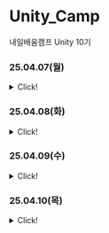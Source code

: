 # Unity_Camp
내일배움캠프 Unity 10기

### 25.04.07(월)
<details>
  <summary>Click!</summary>
  
1. 오늘의 학습 주제 : **카드 뒤집기 게임 복습**
   
2. 새로 알게된 내용 : 2장의 카드 내용이 일치하는지 확인하는 로직
   
       1. 1번 카드와 2번 카드의 이미지 이름을 받는다.
       2. 일치하면 파괴
       3. 일치하지 않으면 다시 뒤집는다.
       => 내일 싱글톤 공부하고 정리하면서 다시 기재 예정
   
3. 궁금한 점/ 더 알아볼 점 :
   
       1. GameManager를 다른 곳에서 부를 때 싱글톤화를 하는 이유
       2. 1번 카드와 2번카드를 뒤집을 때, 왜 if(GameManager.Instance.firstCard == null){GameManger.Instance.firstCard == this;} 라는 코드가 되는지
       ∴ 싱글톤에 대해 공부하기

4. 내일 학습 계획 : 5주차 강의 듣기, **싱글톤 공부**
   
</details>

### 25.04.08(화)
<details>
  <summary>Click!</summary>
  
1. 오늘의 학습 주제 : 5주차 강의, 팀 프로젝트(카드 뒤집기 심화)<br>
    * 5주차 강의 내용
        1. 시작씬 만들기
           + 르탄이 이미지 애니메이션 반복, StartButton 만들고 MainScene으로 이동하는 함수 구현
        2. 소리 & 배경음악 넣기
           + 카드를 뒤집을때와 카드를 맞췄을 때 효과음을 넣고, StartScene과 MainScene에서 BGM 나오게 설정
           + 다시 생각해봤던 포인트
             
                 MainScene에 먼저 Audio Source를 추가하고 Audio Manager를 붙인 후 동일하게 StartScene에도 했더니
                 StartScene에서 MainScene으로 넘어올 때 사운드가 겹쳐 들림.
             
                 처음에는 MainScene의 Audio를 빼면 되지 않을까? 싶었는데
                 생각해보니 게임이 끝나고 RetryButton을 누르면 StartScene으로 가지않고 바로 게임이 시작되기 때문에
             
                 MainScene의 Audio를 삭제하지 않고, AudioManger를 싱글톤화 시켜
                 AUdioManager가 겹치는 경우 싱글톤을 제외하고 파괴해주는 것이었다.
   
2. 새로 알게된 내용 : 스플래시 이미지 만들기, 광고 붙이기, 배포 <br>
  * 스플래시 이미지 - 앱을 켰을 때 떴다가 사라지는 이미지 (유니티 무료 버전에서는 유니티 로고도 함께 노출됨)
       * Edit -> Project Settings -> player -> Splash Image에서 설정할 수 있다.
              <details>
                <summary>[링크]</summary>
                        [스플래시 정리] https://github.com/miju99/Study/blob/main/Program/Splash_Screen.md
                </details>
  
  * 광고 붙이기
       * adsManager(Empty)에 adsManager.cs 붙이고 AdInitialize.cs코드와 RewardedButton.vs 붙여주기. (iOS & Andriod 아이디 입력)
              <details>
                <summary>[링크]</summary>
                       [광고 정리] https://github.com/miju99/Study/blob/main/Program/Ads.md
                  </details>
    
  * 배포
       * File -> Build Settings -> Scene 추가 후 Switch Platform -> 화면 사이즈 재설정 -> Build.<br>
       자세한 내용은 따로 작성 후 링크 추가 예정

3. 추가로 공부해야 할 것 :
   * 팀프로젝트를 진행하게 되어서 5주차 강의만 공부하고 싱글톤 공부를 못했다. <br>
   * 오늘은 깃허브 데스크탑에 대해 더 공부하고 내일 개인 시간에 싱글톤에 대해 공부하고 정리하는 시간을 가져야겠다.

4. 내일 학습 계획 : **싱글톤 공부**, 팀프로젝트 와이어프레임 제작, 파트 분담
   
</details>

### 25.04.09(수)
<details>
  <summary>Click!</summary>
1. 오늘의 학습 주제 : 팀원들과 팀프로젝트 진행 (르탄 카드 뒤집기 게임)
  
  ### 카드 뒤집는 애니메이션
CardFlip 애니메이션에 Add Property -> transform -> Card : Rotation에서 y값을 180

#### 카드 이미지 변경
    public void Setting(int number)
    {
        idx = (number+1).ToString();
        frontImage.sprite = Resources.Load<Sprite>(idx);
    }

__Event System Inspector__
> * Transform
> * Eveny System
> * Standalone Input Module <- 있는지 잘 보기

__Object Material__
> 분홍색인 경우 오류 난 것

  </details>

### 25.04.10(목)
<details>
  <summary>Click!</summary>
<br>
< 팀프로젝트 상호작용 분석하기 >
	
#### 선택한 게임의 이름은 무엇인가요?
> 살아남아라 무도가

#### 선택한 게임의 장르는 무엇인가요?
> 격투/액션/캐주얼/액션 로그라이크

#### 선택한 게임의 어떤 시스템에 집중하셨나요?
> 근접 무기를 습득 후 공격 시스템

#### 해당 시스템이 동작하는 구조의 시작부터 과정을 최대한 자세하게 분석, 나열해봅시다.
각목 근접 무기 시스템
> 1. 캐릭터가 무기를 획득했는지 확인
> 	무기 충돌 판정 바운더리 내 캐릭터가 들어와야 자동 습득
> 2. 무기 애니메이션 실행
> 3. 사거리 내 적중 가능한 타겟 검색
> 	적의 충돌 범위와 무기 충돌 범위 비교 후 처리
> 4. 타겟이 적인지 아닌지 구분
	적이 아니라면 애니메이션은 실행되지만 공격X, 횟수 차감 무효
> 5. 타겟의 수가 각목 공격의 최대 관통수를 초과하는 지 확인
> 
> 6. 공격이 적중한 적마다:
> 	주변 물체 데미지 스탯과 치명타 확률/피해에 따라 데미지 파악
> 	- 실패 시 횟수 차감x
> 	데미지 계산
> 	- ?
> 7. 각목 무기 획득 후 다른 무기 바운더리에 접촉 시
> 	  원거리 투척 아이템) 먼저 사용
> 	  근접 무기) 사용중인 무기가 파괴되기 전까지 무시
>

#### 직접 분석해본 내용 중 가장 핵심이 되는 구성 요소는 무엇이라 생각하나요?
> (횟수 제한이 있는)무기 자동 습득 및 공격, 캐릭터 공격 불가 처리

1. 오늘의 학습 주제 : 팀프로젝트
  
  ### bestStage 정수형 변수를 만들어 최고 스테이지 정보 저장하기
>  설명 ) '시작하기' 버튼을 누르면 플레이했던 최고 레벨부터 시작되게 하기 위함.
  
    int stage = int.Parse(stageTxt.text);
    if (PlayerPrefs.HasKey(BS))
    {
        int stageBest = PlayerPrefs.GetInt(BS);
    
        if(stage > stageBest)
        {
            PlayerPrefs.SetInt(BS, stage);
        }
        else
        {
            stage = stageBest;
        }
    }
    else { PlayerPrefs.SetInt(BS, stage); }

#### 게임 클리어 시 EndScene으로 전환

    SceneManager.LoadScene("EndingScene");
  + EndScene (실패시/클리어시)

  </details>
